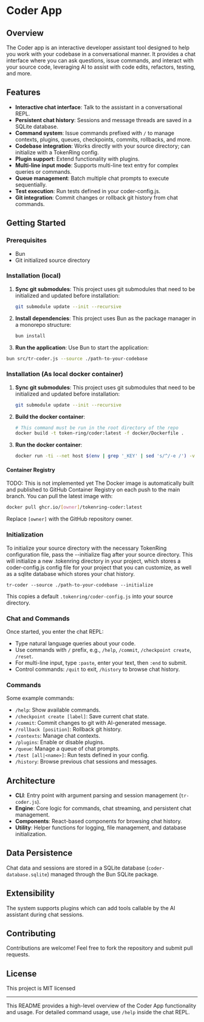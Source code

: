 # Coder App

## Overview

The Coder app is an interactive developer assistant tool designed to help you work with your codebase in a
conversational manner. It provides a chat interface where you can ask questions, issue commands, and interact with your
source code, leveraging AI to assist with code edits, refactors, testing, and more.

## Features

- **Interactive chat interface**: Talk to the assistant in a conversational REPL.
- **Persistent chat history**: Sessions and message threads are saved in a SQLite database.
- **Command system**: Issue commands prefixed with `/` to manage contexts, plugins, queues, checkpoints, commits,
  rollbacks, and more.
- **Codebase integration**: Works directly with your source directory; can initialize with a TokenRing config.
- **Plugin support**: Extend functionality with plugins.
- **Multi-line input mode**: Supports multi-line text entry for complex queries or commands.
- **Queue management**: Batch multiple chat prompts to execute sequentially.
- **Test execution**: Run tests defined in your coder-config.js.
- **Git integration**: Commit changes or rollback git history from chat commands.

## Getting Started

### Prerequisites

- Bun
- Git initialized source directory

### Installation (local)

1. **Sync git submodules**: This project uses git submodules that need to be initialized and updated before
   installation:
   ```bash
   git submodule update --init --recursive
   ```

2. **Install dependencies**: This project uses Bun as the package manager in a monorepo structure:
   ```bash
   bun install
   ```

3. **Run the application**: Use Bun to start the application:

  ```bash
  bun src/tr-coder.js --source ./path-to-your-codebase
  ```

### Installation (As local docker container)

1. **Sync git submodules**: This project uses git submodules that need to be initialized and updated before
   installation:
   ```bash
   git submodule update --init --recursive
   ```

2. **Build the docker container**:
   ```bash
   # This command must be run in the root directory of the repo
   docker build -t token-ring/coder:latest -f docker/Dockerfile .
   ```

3. **Run the docker container**:
   ```bash
   docker run -ti --net host $(env | grep '_KEY' | sed 's/^/-e /') -v ./:/repo:rw token-ring/coder:latest
   ```

#### Container Registry

TODO: This is not implemented yet
The Docker image is automatically built and published to GitHub Container Registry on each push to the main branch. You
can pull the latest image with:

```bash
docker pull ghcr.io/[owner]/tokenring-coder:latest
```

Replace `[owner]` with the GitHub repository owner.

### Initialization

To initialize your source directory with the necessary TokenRing configuration file, pass the --initialize flag after
your source directory.
This will initialize a new .tokenring directory in your project, which stores a coder-config.js config file for your
project that you can customize, as well as a sqlite database which stores your chat history.

```
tr-coder --source ./path-to-your-codebase --initialize
```

This copies a default `.tokenring/coder-config.js` into your source directory.

### Chat and Commands

Once started, you enter the chat REPL:

- Type natural language queries about your code.
- Use commands with `/` prefix, e.g., `/help`, `/commit`, `/checkpoint create`, `/reset`.
- For multi-line input, type `:paste`, enter your text, then `:end` to submit.
- Control commands: `/quit` to exit, `/history` to browse chat history.

### Commands

Some example commands:

- `/help`: Show available commands.
- `/checkpoint create [label]`: Save current chat state.
- `/commit`: Commit changes to git with AI-generated message.
- `/rollback [position]`: Rollback git history.
- `/contexts`: Manage chat contexts.
- `/plugins`: Enable or disable plugins.
- `/queue`: Manage a queue of chat prompts.
- `/test [all|<name>]`: Run tests defined in your config.
- `/history`: Browse previous chat sessions and messages.

## Architecture

- **CLI**: Entry point with argument parsing and session management (`tr-coder.js`).
- **Engine**: Core logic for commands, chat streaming, and persistent chat management.
- **Components**: React-based components for browsing chat history.
- **Utility**: Helper functions for logging, file management, and database initialization.

## Data Persistence

Chat data and sessions are stored in a SQLite database (`coder-database.sqlite`) managed through the Bun SQLite package.

## Extensibility

The system supports plugins which can add tools callable by the AI assistant during chat sessions.

## Contributing

Contributions are welcome! Feel free to fork the repository and submit pull requests.

## License

This project is MIT licensed

---

This README provides a high-level overview of the Coder App functionality and usage. For detailed command usage, use
`/help` inside the chat REPL.
